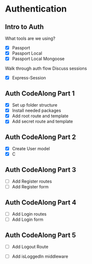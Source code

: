 # Authentication

## Intro to Auth

What tools are we using?
- [x] Passport
- [x] Passport Local
- [x] Passport Local Mongoose

Walk through auth flow
Discuss sessions
- [x] Express-Session

## Auth CodeAlong Part 1

- [x] Set up folder structure
- [x] Install needed packages
- [x] Add root route and template
- [x] Add secret route and template

## Auth CodeAlong Part 2

- [x] Create User model
- [x] C

## Auth CodeAlong Part 3

- [ ] Add Register routes
- [ ] Add Register form

## Auth CodeAlong Part 4

- [ ] Add Login routes
- [ ] Add Login form

## Auth CodeAlong Part 5

- [ ] Add Logout Route
- [ ] Add isLoggedIn middleware

